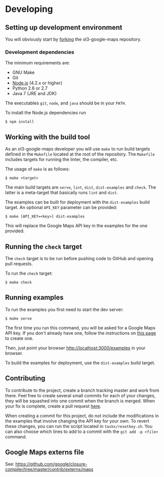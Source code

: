 # Developing

## Setting up development environment

You will obviously start by
[forking](https://github.com/mapgears/ol3-google-maps/fork) the
ol3-google-maps repository.


### Development dependencies

The minimum requirements are:

* GNU Make
* Git
* [Node.js](http://nodejs.org/) (4.2.x or higher)
* Python 2.6 or 2.7
* Java 7 (JRE and JDK)

The executables `git`, `node`, and `java` should be in your `PATH`.

To install the Node.js dependencies run

    $ npm install


## Working with the build tool

As an ol3-google-maps developer you will use `make` to run build targets
defined in the `Makefile` located at the root of the repository.
The `Makefile` includes targets for running the linter, the compiler, etc.

The usage of `make` is as follows:

    $ make <target>

The main build targets are `serve`, `lint`, `dist`, `dist-examples` and
`check`. The latter is a meta-target that basically runs `lint` and `dist`.

The examples can be built for deployment with the `dist-examples` build target.
An optional `API_KEY` parameter can be provided:

    $ make [API_KEY=<key>] dist-examples

This will replace the Google Maps API key in the examples for the one provided.


## Running the `check` target

The `check` target is to be run before pushing code to GitHub and opening pull
requests.

To run the `check` target:

    $ make check


## Running examples

To run the examples you first need to start the dev server:

    $ make serve

The first time you run this command, you will be asked for a Google Maps API
key. If you don't already have one, follow the instructions on
[this page](https://developers.google.com/maps/documentation/javascript/get-api-key)
to create one.

Then, just point your browser <http://localhost:3000/examples> in your browser.

To build the examples for deployment, use the `dist-examples` build target.

## Contributing

To contribute to the project, create a branch tracking master and work from
there. Feel free to create several small commits for each of your changes, they
will be squashed into one commit when the branch is merged. When your fix is
complete, create a pull request
[here](https://github.com/mapgears/ol3-google-maps/pulls).

When creating a commit for this project, do not include the modifications in
the examples that involve changing the API key for your own. To revert these
changes, you can run the script located in `tasks/resetkey.sh`. You can also
choose which lines to add to a commit with the `git add -p <file>` command.


## Google Maps externs file

See: https://github.com/google/closure-compiler/tree/master/contrib/externs/maps